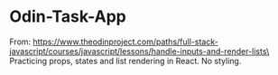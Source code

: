 # Odin-Task-App

From: https://www.theodinproject.com/paths/full-stack-javascript/courses/javascript/lessons/handle-inputs-and-render-lists\
Practicing props, states and list rendering in React. No styling.
